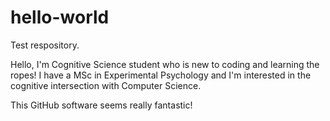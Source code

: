 # hello-world
Test respository.

Hello,
I'm Cognitive Science student who is new to coding and learning the ropes! I have a MSc in Experimental Psychology and I'm interested in the cognitive intersection with Computer Science.

This GitHub software seems really fantastic!
